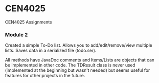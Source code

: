 # CEN4025
CEN4025 Assignments

### Module 2
Created a simple To-Do list. Allows you to add/edit/remove/view multiple lists. Saves data in a serialized file (todo.ser).

All methods have JavaDoc comments and Items/Lists are objects that can be implemented in other code. The TDResult class is never used (implemented at the beginning but wasn't needed) but seems useful for features for other projects in the future.
